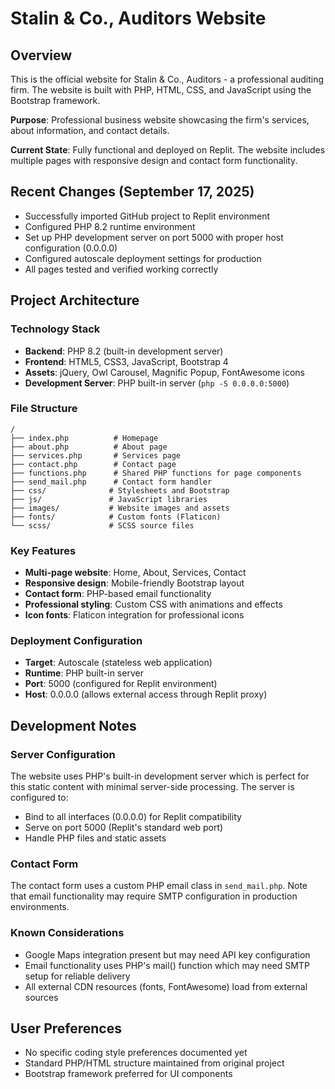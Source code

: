# Stalin & Co., Auditors Website

## Overview
This is the official website for Stalin & Co., Auditors - a professional auditing firm. The website is built with PHP, HTML, CSS, and JavaScript using the Bootstrap framework.

**Purpose**: Professional business website showcasing the firm's services, about information, and contact details.

**Current State**: Fully functional and deployed on Replit. The website includes multiple pages with responsive design and contact form functionality.

## Recent Changes (September 17, 2025)
- Successfully imported GitHub project to Replit environment
- Configured PHP 8.2 runtime environment
- Set up PHP development server on port 5000 with proper host configuration (0.0.0.0)
- Configured autoscale deployment settings for production
- All pages tested and verified working correctly

## Project Architecture

### Technology Stack
- **Backend**: PHP 8.2 (built-in development server)
- **Frontend**: HTML5, CSS3, JavaScript, Bootstrap 4
- **Assets**: jQuery, Owl Carousel, Magnific Popup, FontAwesome icons
- **Development Server**: PHP built-in server (`php -S 0.0.0.0:5000`)

### File Structure
```
/
├── index.php          # Homepage
├── about.php          # About page
├── services.php       # Services page  
├── contact.php        # Contact page
├── functions.php      # Shared PHP functions for page components
├── send_mail.php      # Contact form handler
├── css/              # Stylesheets and Bootstrap
├── js/               # JavaScript libraries
├── images/           # Website images and assets
├── fonts/            # Custom fonts (Flaticon)
└── scss/             # SCSS source files
```

### Key Features
- **Multi-page website**: Home, About, Services, Contact
- **Responsive design**: Mobile-friendly Bootstrap layout
- **Contact form**: PHP-based email functionality
- **Professional styling**: Custom CSS with animations and effects
- **Icon fonts**: Flaticon integration for professional icons

### Deployment Configuration
- **Target**: Autoscale (stateless web application)
- **Runtime**: PHP built-in server
- **Port**: 5000 (configured for Replit environment)
- **Host**: 0.0.0.0 (allows external access through Replit proxy)

## Development Notes

### Server Configuration
The website uses PHP's built-in development server which is perfect for this static content with minimal server-side processing. The server is configured to:
- Bind to all interfaces (0.0.0.0) for Replit compatibility
- Serve on port 5000 (Replit's standard web port)
- Handle PHP files and static assets

### Contact Form
The contact form uses a custom PHP email class in `send_mail.php`. Note that email functionality may require SMTP configuration in production environments.

### Known Considerations
- Google Maps integration present but may need API key configuration
- Email functionality uses PHP's mail() function which may need SMTP setup for reliable delivery
- All external CDN resources (fonts, FontAwesome) load from external sources

## User Preferences
- No specific coding style preferences documented yet
- Standard PHP/HTML structure maintained from original project
- Bootstrap framework preferred for UI components
